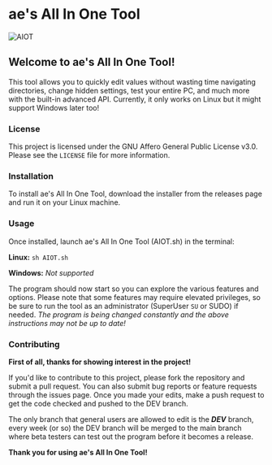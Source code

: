 # ae's All In One Tool

![AIOT](https://img.guildedcdn.com/ContentMediaGenericFiles/a10189aef9154c3d86efc5315305b40c-Full.webp?w=2560&h=1440)

## Welcome to ae's All In One Tool! 
This tool allows you to quickly edit values without wasting time navigating directories, change hidden settings, test your entire PC, and much more with the built-in advanced API. Currently, it only works on Linux but it might support Windows later too!

### License

This project is licensed under the GNU Affero General Public License v3.0. Please see the `LICENSE` file for more information.

### Installation

To install ae's All In One Tool, download the installer from the releases page and run it on your Linux machine.

### Usage

Once installed, launch ae's All In One Tool (AIOT.sh) in the terminal:

**Linux:** `sh AIOT.sh`

**Windows:** _Not supported_

The program should now start so you can explore the various features and options. Please note that some features may require elevated privileges, so be sure to run the tool as an administrator (SuperUser `SU` or SUDO) if needed.
_The program is being changed constantly and the above instructions may not be up to date!_

### Contributing
**First of all, thanks for showing interest in the project!**

If you'd like to contribute to this project, please fork the repository and submit a pull request. You can also submit bug reports or feature requests through the issues page. Once you made your edits, make a push request to get the code checked and pushed to the DEV branch.

The only branch that general users are allowed to edit is the _**DEV**_ branch, every week (or so) the DEV branch will be merged to the main branch where beta testers can test out the program before it becomes a release.

**Thank you for using ae's All In One Tool!**
